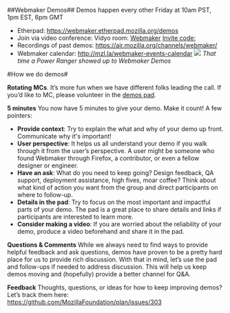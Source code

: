 ##Webmaker Demos## 
Demos happen every other Friday at 10am PST, 1pm EST, 6pm GMT
- Etherpad: https://webmaker.etherpad.mozilla.org/demos
- Join via video conference: Vidyo room: [Webmaker](https://v.mozilla.com/flex.html?roomdirect.html&key=s4b8i9Kru2Rv) [Invite code:](http://mzl.la/Webmaker_demos)
- Recordings of past demos: https://air.mozilla.org/channels/webmaker/
- Webmaker calendar: http://mzl.la/webmaker-events-calendar
![](/https://wiki.mozilla.org/images/thumb/5/58/Power_Ranger.png/800px-Power_Ranger.png)
_That time a Power Ranger showed up to Webmaker Demos_

#How we do demos#

**Rotating MCs**. It’s more fun when we have different folks leading the call. If you’d like to MC, please volunteer in the [demos pad](https://webmaker.etherpad.mozilla.org/demos).

**5 minutes**
You now have 5 minutes to give your demo. Make it count! A few pointers:
- **Provide context**: Try to explain the what and why of your demo up front. Communicate why it's important!
- **User perspective**: It helps us all understand your demo if you walk through it from the user’s perspective. A user might be someone who found Webmaker through Firefox, a contributor, or even a fellow designer or engineer.
- **Have an ask**: What do you need to keep going? Design feedback, QA support, deployment assistance, high fives, moar coffee? Think about what kind of action you want from the group and direct participants on where to follow-up.
- **Details in the pad**: Try to focus on the most important and impactful parts of your demo. The pad is a great place to share details and links if participants are interested to learn more.
- **Consider making a video**: If you are worried about the reliability of your demo, produce a video beforehand and share it in the pad.

**Questions & Comments**
While we always need to find ways to provide helpful feedback and ask questions, demos have proven to be a pretty hard place for us to provide rich discussion. With that in mind, let’s use the pad and follow-ups if needed to address discussion. This will help us keep demos moving and (hopefully) provide a better channel for Q&A.

**Feedback** 
Thoughts, questions, or ideas for how to keep improving demos? Let’s track them here: https://github.com/MozillaFoundation/plan/issues/303
